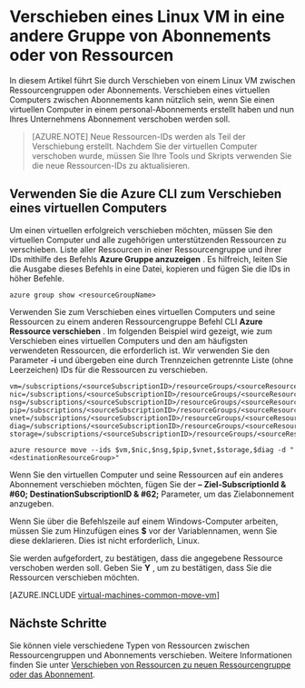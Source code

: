 <properties
    pageTitle="Verschieben eines Linux virtuellen Computers | Microsoft Azure"
    description="Verschieben eines Linux VM in eine andere Azure-Abonnements oder Ressource Gruppe im Bereitstellungsmodell Ressourcenmanager."
    services="virtual-machines-linux"
    documentationCenter=""
    authors="cynthn"
    manager="timlt"
    editor=""
    tags="azure-resource-manager"/>

<tags
    ms.service="virtual-machines-linux"
    ms.workload="infrastructure-services"
    ms.tgt_pltfrm="na"
    ms.devlang="na"
    ms.topic="article"
    ms.date="08/08/2016"
    ms.author="cynthn"/>

    


# <a name="move-a-linux-vm-to-another-subscription-or-resource-group"></a>Verschieben eines Linux VM in eine andere Gruppe von Abonnements oder von Ressourcen

In diesem Artikel führt Sie durch Verschieben von einem Linux VM zwischen Ressourcengruppen oder Abonnements. Verschieben eines virtuellen Computers zwischen Abonnements kann nützlich sein, wenn Sie einen virtuellen Computer in einem personal-Abonnements erstellt haben und nun Ihres Unternehmens Abonnement verschoben werden soll.

> [AZURE.NOTE] Neue Ressourcen-IDs werden als Teil der Verschiebung erstellt. Nachdem Sie der virtuellen Computer verschoben wurde, müssen Sie Ihre Tools und Skripts verwenden Sie die neue Ressourcen-IDs zu aktualisieren. 


## <a name="use-the-azure-cli-to-move-a-vm"></a>Verwenden Sie die Azure CLI zum Verschieben eines virtuellen Computers 

Um einen virtuellen erfolgreich verschieben möchten, müssen Sie den virtuellen Computer und alle zugehörigen unterstützenden Ressourcen zu verschieben. Liste aller Ressourcen in einer Ressourcengruppe und ihrer IDs mithilfe des Befehls **Azure Gruppe anzuzeigen** . Es hilfreich, leiten Sie die Ausgabe dieses Befehls in eine Datei, kopieren und fügen Sie die IDs in höher Befehle.

    azure group show <resourceGroupName>

Verwenden Sie zum Verschieben eines virtuellen Computers und seine Ressourcen zu einem anderen Ressourcengruppe Befehl CLI **Azure Ressource verschieben** . Im folgenden Beispiel wird gezeigt, wie zum Verschieben eines virtuellen Computers und den am häufigsten verwendeten Ressourcen, die erforderlich ist. Wir verwenden Sie den Parameter **-i** und übergeben eine durch Trennzeichen getrennte Liste (ohne Leerzeichen) IDs für die Ressourcen zu verschieben.

    
    vm=/subscriptions/<sourceSubscriptionID>/resourceGroups/<sourceResourceGroup>/providers/Microsoft.Compute/virtualMachines/<vmName>
    nic=/subscriptions/<sourceSubscriptionID>/resourceGroups/<sourceResourceGroup>/providers/Microsoft.Network/networkInterfaces/<nicName>
    nsg=/subscriptions/<sourceSubscriptionID>/resourceGroups/<sourceResourceGroup>/providers/Microsoft.Network/networkSecurityGroups/<nsgName>
    pip=/subscriptions/<sourceSubscriptionID>/resourceGroups/<sourceResourceGroup>/providers/Microsoft.Network/publicIPAddresses/<publicIPName>
    vnet=/subscriptions/<sourceSubscriptionID>/resourceGroups/<sourceResourceGroup>/providers/Microsoft.Network/virtualNetworks/<vnetName>
    diag=/subscriptions/<sourceSubscriptionID>/resourceGroups/<sourceResourceGroup>/providers/Microsoft.Storage/storageAccounts/<diagnosticStorageAccountName>
    storage=/subscriptions/<sourceSubscriptionID>/resourceGroups/<sourceResourceGroup>/providers/Microsoft.Storage/storageAccounts/<storageAcountName>      
    
    azure resource move --ids $vm,$nic,$nsg,$pip,$vnet,$storage,$diag -d "<destinationResourceGroup>"
    
Wenn Sie den virtuellen Computer und seine Ressourcen auf ein anderes Abonnement verschieben möchten, fügen Sie der **– Ziel-SubscriptionId & #60; DestinationSubscriptionID & #62;** Parameter, um das Zielabonnement anzugeben.

Wenn Sie über die Befehlszeile auf einem Windows-Computer arbeiten, müssen Sie zum Hinzufügen eines **$** vor der Variablennamen, wenn Sie diese deklarieren. Dies ist nicht erforderlich, Linux.

Sie werden aufgefordert, zu bestätigen, dass die angegebene Ressource verschoben werden soll. Geben Sie **Y** , um zu bestätigen, dass Sie die Ressourcen verschieben möchten.
    

[AZURE.INCLUDE [virtual-machines-common-move-vm](../../includes/virtual-machines-common-move-vm.md)]

## <a name="next-steps"></a>Nächste Schritte

Sie können viele verschiedene Typen von Ressourcen zwischen Ressourcengruppen und Abonnements verschieben. Weitere Informationen finden Sie unter [Verschieben von Ressourcen zu neuen Ressourcengruppe oder das Abonnement](../resource-group-move-resources.md).    